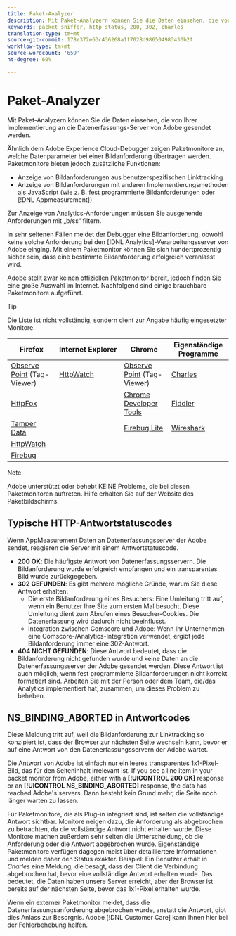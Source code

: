 ```yaml
---
title: Paket-Analyzer
description: Mit Paket-Analyzern können Sie die Daten einsehen, die von Ihrer Implementierung an die Datenerfassungs-Server von Adobe gesendet werden.
keywords: packet sniffer, http status, 200, 302, charles
translation-type: tm+mt
source-git-commit: 178e372e63c436268a1f7028d986504983430b2f
workflow-type: tm+mt
source-wordcount: '659'
ht-degree: 60%

---
```



# Paket-Analyzer

Mit Paket-Analyzern können Sie die Daten einsehen, die von Ihrer Implementierung an die Datenerfassungs-Server von Adobe gesendet werden.

Ähnlich dem Adobe Experience Cloud-Debugger zeigen Paketmonitore an, welche Datenparameter bei einer Bildanforderung übertragen werden. Paketmonitore bieten jedoch zusätzliche Funktionen:

* Anzeige von Bildanforderungen aus benutzerspezifischen Linktracking
* Anzeige von Bildanforderungen mit anderen Implementierungsmethoden als JavaScript (wie z. B. fest programmierte Bildanforderungen oder [!DNL Appmeasurement])

Zur Anzeige von Analytics-Anforderungen müssen Sie ausgehende Anforderungen mit „b/ss“ filtern.

In sehr seltenen Fällen meldet der Debugger eine Bildanforderung, obwohl keine solche Anforderung bei den [!DNL Analytics]-Verarbeitungsserver von Adobe einging. Mit einem Paketmonitor können Sie sich hundertprozentig sicher sein, dass eine bestimmte Bildanforderung erfolgreich veranlasst wird.

Adobe stellt zwar keinen offiziellen Paketmonitor bereit, jedoch finden Sie eine große Auswahl im Internet. Nachfolgend sind einige brauchbare Paketmonitore aufgeführt.

>[!TIP]
>
>Die Liste ist nicht vollständig, sondern dient zur Angabe häufig eingesetzter Monitore.

| Firefox | Internet Explorer | Chrome | Eigenständige Programme |
|---|---|---|---|
| [Observe Point](https://www.observepoint.com/product#plugin) (Tag-Viewer) | [HttpWatch](https://www.httpwatch.com/) | [Observe Point](https://www.observepoint.com/product#plugin) (Tag-Viewer) | [Charles](https://www.charlesproxy.com/) |
| [HttpFox](https://addons.mozilla.org/en-US/firefox/addon/httpfox/) |  | [Chrome Developer Tools](https://code.google.com/chrome/devtools/docs/overview.html) | [Fiddler](https://www.fiddler2.com/fiddler2/) |
| [Tamper Data](https://addons.mozilla.org/en-us/firefox/addon/tamper-data/) |  | [Firebug Lite](https://chrome.google.com/webstore/detail/bmagokdooijbeehmkpknfglimnifench) | [Wireshark](https://www.wireshark.org/) |
| [HttpWatch](https://www.httpwatch.com/) |  |  |  |
| [Firebug](https://getfirebug.com/) |  |  |  |

>[!NOTE]
>
>Adobe unterstützt oder behebt KEINE Probleme, die bei diesen Paketmonitoren auftreten. Hilfe erhalten Sie auf der Website des Paketbildschirms.

## Typische HTTP-Antwortstatuscodes

Wenn AppMeasurement Daten an Datenerfassungsserver der Adobe sendet, reagieren die Server mit einem Antwortstatuscode.

* **200 OK**: Die häufigste Antwort von Datenerfassungsservern. Die Bildanforderung wurde erfolgreich empfangen und ein transparentes Bild wurde zurückgegeben.
* **302 GEFUNDEN**: Es gibt mehrere mögliche Gründe, warum Sie diese Antwort erhalten:
   * Die erste Bildanforderung eines Besuchers: Eine Umleitung tritt auf, wenn ein Benutzer Ihre Site zum ersten Mal besucht. Diese Umleitung dient zum Abrufen eines Besucher-Cookies. Die Datenerfassung wird dadurch nicht beeinflusst.
   * Integration zwischen Comscore und Adobe: Wenn Ihr Unternehmen eine Comscore-/Analytics-Integration verwendet, ergibt jede Bildanforderung immer eine 302-Antwort.
* **404 NICHT GEFUNDEN**: Diese Antwort bedeutet, dass die Bildanforderung nicht gefunden wurde und keine Daten an die Datenerfassungsserver der Adobe gesendet werden. Diese Antwort ist auch möglich, wenn fest programmierte Bildanforderungen nicht korrekt formatiert sind. Arbeiten Sie mit der Person oder dem Team, die/das Analytics implementiert hat, zusammen, um dieses Problem zu beheben.

## NS_BINDING_ABORTED in Antwortcodes

Diese Meldung tritt auf, weil die Bildanforderung zur Linktracking so konzipiert ist, dass der Browser zur nächsten Seite wechseln kann, bevor er auf eine Antwort von den Datenerfassungsservern der Adobe wartet.

Die Antwort von Adobe ist einfach nur ein leeres transparentes 1x1-Pixel-Bild, das für den Seiteninhalt irrelevant ist. If you see a line item in your packet monitor from Adobe, either with a **[!UICONTROL 200 OK]** response or an **[!UICONTROL NS_BINDING_ABORTED]** response, the data has reached Adobe&#39;s servers. Dann besteht kein Grund mehr, die Seite noch länger warten zu lassen.

Für Paketmonitore, die als Plug-in integriert sind, ist selten die vollständige Antwort sichtbar. Monitore neigen dazu, die Anforderung als abgebrochen zu betrachten, da die vollständige Antwort nicht erhalten wurde. Diese Monitore machen außerdem sehr selten die Unterscheidung, ob die Anforderung oder die Antwort abgebrochen wurde. Eigenständige Paketmonitore verfügen dagegen meist über detailliertere Informationen und melden daher den Status exakter. Beispiel: Ein Benutzer erhält in *Charles* eine Meldung, die besagt, dass der Client die Verbindung abgebrochen hat, bevor eine vollständige Antwort erhalten wurde. Das bedeutet, die Daten haben unsere Server erreicht, aber der Browser ist bereits auf der nächsten Seite, bevor das 1x1-Pixel erhalten wurde.

Wenn ein externer Paketmonitor meldet, dass die Datenerfassungsanforderung abgebrochen wurde, anstatt die Antwort, gibt dies Anlass zur Besorgnis. Adobe [!DNL Customer Care] kann Ihnen hier bei der Fehlerbehebung helfen.
